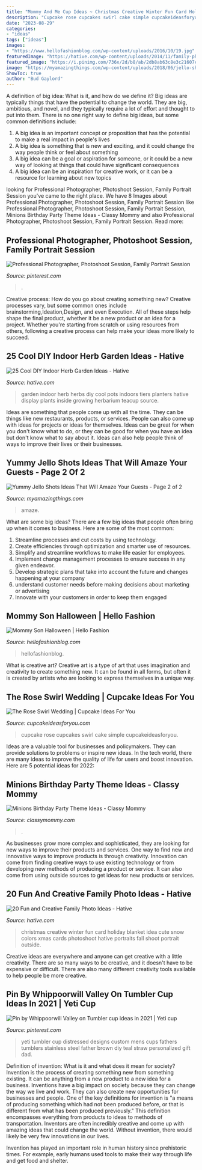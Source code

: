 ```yaml
---
title: "Mommy And Me Cup Ideas ~ Christmas Creative Winter Fun Card Holiday Blanket Idea Cute Snow Colors Xmas Cards Photoshoot Hative Portraits Fall Shoot Portrait Outside"
description: "Cupcake rose cupcakes swirl cake simple cupcakeideasforyou"
date: "2023-08-29"
categories:
- "ideas"
tags: ["ideas"]
images:
- "https://www.hellofashionblog.com/wp-content/uploads/2016/10/19.jpg"
featuredImage: "https://hative.com/wp-content/uploads/2014/11/family-photo-ideas/12-fun-creative-family-photo-ideas.jpg"
featured_image: "https://i.pinimg.com/736x/2d/b8/ab/2db8ab63c8e3c21607e1ad1eb2700f77.jpg"
image: "https://myamazingthings.com/wp-content/uploads/2018/06/jello-shot-ideas-8-.jpg"
ShowToc: true
author: "Bud Gaylord"
---
```



A definition of big idea: What is it, and how do we define it?
Big ideas are typically things that have the potential to change the world. They are big, ambitious, and novel, and they typically require a lot of effort and thought to put into them. There is no one right way to define big ideas, but some common definitions include: 
1. A big idea is an important concept or proposition that has the potential to make a real impact in people's lives
2. A big idea is something that is new and exciting, and it could change the way people think or feel about something
3. A big idea can be a goal or aspiration for someone, or it could be a new way of looking at things that could have significant consequences
4. A big idea can be an inspiration for creative work, or it can be a resource for learning about new topics

	

		
looking for Professional Photographer, Photoshoot Session, Family Portrait Session you've came to the right place. We have 8 Images about Professional Photographer, Photoshoot Session, Family Portrait Session like Professional Photographer, Photoshoot Session, Family Portrait Session, Minions Birthday Party Theme Ideas - Classy Mommy and also Professional Photographer, Photoshoot Session, Family Portrait Session. Read more:
		
    
## Professional Photographer, Photoshoot Session, Family Portrait Session

<img loading=lazy src="https://i.pinimg.com/736x/2d/b8/ab/2db8ab63c8e3c21607e1ad1eb2700f77.jpg" onerror="this.onerror=null;this.src='https://tse2.mm.bing.net/th?id=OIP.EHKpPXnOV5dvgspR2ZutAAHaNK&amp;pid=15.1';" alt="Professional Photographer, Photoshoot Session, Family Portrait Session">

_Source: pinterest.com_

>. 

	

Creative process: How do you go about creating something new?
Creative processes vary, but some common ones include brainstorming,Ideation,Design, and even Execution. All of these steps help shape the final product, whether it be a new product or an idea for a project. Whether you're starting from scratch or using resources from others, following a creative process can help make your ideas more likely to succeed.

    
## 25 Cool DIY Indoor Herb Garden Ideas - Hative

<img loading=lazy src="http://hative.com/wp-content/uploads/2014/11/indoor-garden/25-tiers-of-herbs.jpg" onerror="this.onerror=null;this.src='https://tse3.mm.bing.net/th?id=OIP.4RnxXOb-65zizvkcVai5qAHaK_&amp;pid=15.1';" alt="25 Cool DIY Indoor Herb Garden Ideas - Hative">

_Source: hative.com_

>garden indoor herb herbs diy cool pots indoors tiers planters hative display plants inside growing herbarium teacup source. 

	

Ideas are something that people come up with all the time. They can be things like new restaurants, products, or services. People can also come up with ideas for projects or ideas for themselves. Ideas can be great for when you don't know what to do, or they can be good for when you have an idea but don't know what to say about it. Ideas can also help people think of ways to improve their lives or their businesses.

    
## Yummy Jello Shots Ideas That Will Amaze Your Guests - Page 2 Of 2

<img loading=lazy src="https://myamazingthings.com/wp-content/uploads/2018/06/jello-shot-ideas-8-.jpg" onerror="this.onerror=null;this.src='https://tse2.mm.bing.net/th?id=OIP.ZV8hbGq-hPgkJQ-TAHpP3QHaLH&amp;pid=15.1';" alt="Yummy Jello Shots Ideas That Will Amaze Your Guests - Page 2 of 2">

_Source: myamazingthings.com_

>amaze. 

	

What are some big ideas?
There are a few big ideas that people often bring up when it comes to business. Here are some of the most common:
1. Streamline processes and cut costs by using technology.
2. Create efficiencies through optimization and smarter use of resources.
3. Simplify and streamline workflows to make life easier for employees.
4. Implement change management processes to ensure success in any given endeavor. 
5. Develop strategic plans that take into account the future and changes happening at your company 
6. understand customer needs before making decisions about marketing or advertising 
7. Innovate with your customers in order to keep them engaged 

    
## Mommy Son Halloween | Hello Fashion

<img loading=lazy src="https://www.hellofashionblog.com/wp-content/uploads/2016/10/19.jpg" onerror="this.onerror=null;this.src='https://tse3.mm.bing.net/th?id=OIP.bgNd6Eh2sn2DL6OwdQ5jBgHaLF&amp;pid=15.1';" alt="Mommy Son Halloween | Hello Fashion">

_Source: hellofashionblog.com_

>hellofashionblog. 

	

What is creative art?
Creative art is a type of art that uses imagination and creativity to create something new. It can be found in all forms, but often it is created by artists who are looking to express themselves in a unique way.

    
## The Rose Swirl Wedding | Cupcake Ideas For You

<img loading=lazy src="http://cupcakeideasforyou.com/wp-content/uploads/IMG_9701.jpg" onerror="this.onerror=null;this.src='https://tse4.mm.bing.net/th?id=OIP._cV9Q0yva1OFPCLyeXyIHQHaLH&amp;pid=15.1';" alt="The Rose Swirl Wedding | Cupcake Ideas For You">

_Source: cupcakeideasforyou.com_

>cupcake rose cupcakes swirl cake simple cupcakeideasforyou. 

	

Ideas are a valuable tool for businesses and policymakers. They can provide solutions to problems or inspire new ideas. In the tech world, there are many ideas to improve the quality of life for users and boost innovation. Here are 5 potential ideas for 2022: 

    
## Minions Birthday Party Theme Ideas - Classy Mommy

<img loading=lazy src="https://classymommy.com/wp-content/uploads/2015/08/IMG_0336.jpg" onerror="this.onerror=null;this.src='https://tse3.mm.bing.net/th?id=OIP.EeCMJwmRcwA-KeoIb0oVSgHaJ4&amp;pid=15.1';" alt="Minions Birthday Party Theme Ideas - Classy Mommy">

_Source: classymommy.com_

>. 

	

As businesses grow more complex and sophisticated, they are looking for new ways to improve their products and services. One way to find new and innovative ways to improve products is through creativity. Innovation can come from finding creative ways to use existing technology or from developing new methods of producing a product or service. It can also come from using outside sources to get ideas for new products or services.

    
## 20 Fun And Creative Family Photo Ideas - Hative

<img loading=lazy src="https://hative.com/wp-content/uploads/2014/11/family-photo-ideas/12-fun-creative-family-photo-ideas.jpg" onerror="this.onerror=null;this.src='https://tse3.mm.bing.net/th?id=OIP.oKSsgl-lOi1OLfaW0VdNuwHaLI&amp;pid=15.1';" alt="20 Fun and Creative Family Photo Ideas - Hative">

_Source: hative.com_

>christmas creative winter fun card holiday blanket idea cute snow colors xmas cards photoshoot hative portraits fall shoot portrait outside. 

	

Creative ideas are everywhere and anyone can get creative with a little creativity. There are so many ways to be creative, and it doesn't have to be expensive or difficult. There are also many different creativity tools available to help people be more creative.

    
## Pin By Whippoorwill Valley On Tumbler Cup Ideas In 2021 | Yeti Cup

<img loading=lazy src="https://i.pinimg.com/736x/95/fb/c1/95fbc1480121e53b4dfad5090c95a3e9.jpg" onerror="this.onerror=null;this.src='https://tse2.mm.bing.net/th?id=OIP.va-tBZZW900xFpcPUI8b_QHaKa&amp;pid=15.1';" alt="Pin by Whippoorwill Valley on Tumbler cup ideas in 2021 | Yeti cup">

_Source: pinterest.com_

>yeti tumbler cup distressed designs custom mens cups fathers tumblers stainless steel father brown diy teal straw personalized gift dad. 

	

Definition of invention: What is it and what does it mean for society?
Invention is the process of creating something new from something existing. It can be anything from a new product to a new idea for a business. Inventions have a big impact on society because they can change the way we live and work. They can also create new opportunities for businesses and people.
One of the key definitions for invention is "a means of producing something which had not been produced before, or that is different from what has been produced previously." This definition encompasses everything from products to ideas to methods of transportation. Inventors are often incredibly creative and come up with amazing ideas that could change the world. Without invention, there would likely be very few innovations in our lives.

Invention has played an important role in human history since prehistoric times. For example, early humans used tools to make their way through life and get food and shelter.

